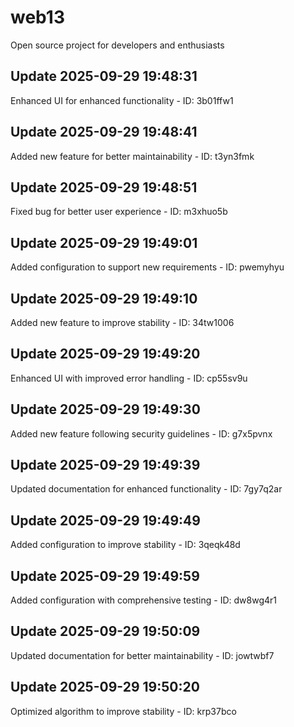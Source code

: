 # web13
Open source project for developers and enthusiasts

## Update 2025-09-29 19:48:31
Enhanced UI for enhanced functionality - ID: 3b01ffw1


## Update 2025-09-29 19:48:41
Added new feature for better maintainability - ID: t3yn3fmk


## Update 2025-09-29 19:48:51
Fixed bug for better user experience - ID: m3xhuo5b


## Update 2025-09-29 19:49:01
Added configuration to support new requirements - ID: pwemyhyu


## Update 2025-09-29 19:49:10
Added new feature to improve stability - ID: 34tw1006


## Update 2025-09-29 19:49:20
Enhanced UI with improved error handling - ID: cp55sv9u


## Update 2025-09-29 19:49:30
Added new feature following security guidelines - ID: g7x5pvnx


## Update 2025-09-29 19:49:39
Updated documentation for enhanced functionality - ID: 7gy7q2ar


## Update 2025-09-29 19:49:49
Added configuration to improve stability - ID: 3qeqk48d


## Update 2025-09-29 19:49:59
Added configuration with comprehensive testing - ID: dw8wg4r1


## Update 2025-09-29 19:50:09
Updated documentation for better maintainability - ID: jowtwbf7


## Update 2025-09-29 19:50:20
Optimized algorithm to improve stability - ID: krp37bco

